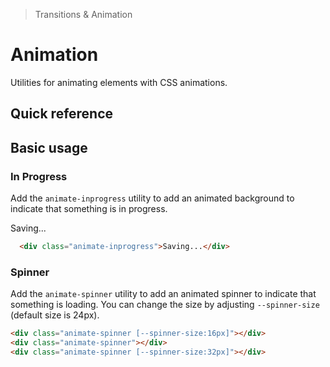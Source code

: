 > Transitions & Animation

# Animation

Utilities for animating elements with CSS animations.

## Quick reference

<qr-table />

## Basic usage

### In Progress
Add the `animate-inprogress` utility to add an animated background to indicate that something is in progress.

<example-container class="flex place-content-center animate-inprogress">
Saving...
</example-container>

```html
  <div class="animate-inprogress">Saving...</div>
```

### Spinner
Add the `animate-spinner` utility to add an animated spinner to indicate that something is loading.
You can change the size by adjusting `--spinner-size` (default size is 24px).

<example-container class="flex gap-32 place-content-center place-items-center">
  <div class="animate-spinner [--spinner-size:16px]"></div>
  <div class="animate-spinner"></div>
  <div class="animate-spinner [--spinner-size:32px]"></div>
</example-container>

```html
<div class="animate-spinner [--spinner-size:16px]"></div>
<div class="animate-spinner"></div>
<div class="animate-spinner [--spinner-size:32px]"></div>
```